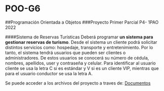 # POO-G6

##Programación Orientada a Objetos
###Proyecto Primer Parcial P4- 1PAO 2022

####Sistema de Reservas Turísticas
Deberá programar **un sistema para gestionar reservas de turismo**. Desde el sistema un cliente podrá solicitar distintos servicios como: hospedaje, transporte y entretenimiento. Por lo tanto, el sistema tendrá usuarios que pueden ser clientes o administradores. De estos usuarios se conocerá su número de cédula, nombres, apellidos, user y contraseña y celular. Para identificar al usuario cliente se usa la letra C si es estándar y V si es un cliente VIP, mientras que para el usuario conductor se usa la letra A.

Se puede acceder a los archivos del proyecto a traves de: [Documentos](https://mega.nz/folder/hRogjLCA#-xIQSLj05SdgaP9jgigsxg "Documentos")